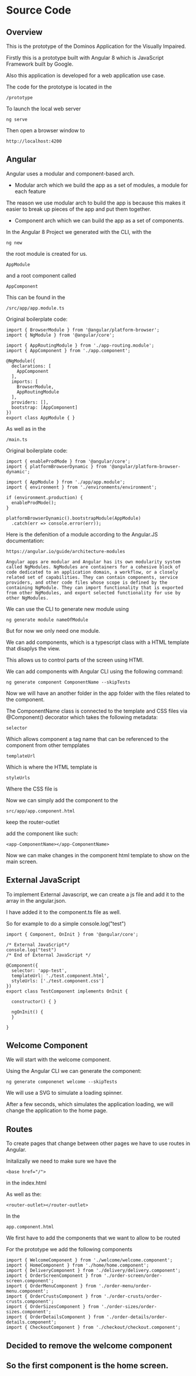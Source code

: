 # Source Code

## Overview

This is the prototype of the Dominos Application for the Visually Impaired.

Firstly this is a prototype built with Angular 8 which is JavaScript Framework built by Google.

Also this application is developed for a web application use case.

The code for the prototype is located in the 

	/prototype

To launch the local web server

	ng serve

Then open a browser window to 

	http://localhost:4200

## Angular

Angular uses a modular and component-based arch. 

- Modular arch which we build the app as a set of modules, a module for each feature

The reason we use modular arch to build the app is because this makes it easier to break up pieces of the app and put them together.

-  Component arch which we can build the app as a set of components.

In the Angular 8 Project we generated with the CLI, with the

	ng new

the root module is created for us.

	AppModule

and a root component called 

	AppComponent

This can be found in the

	/src/app/app.module.ts

Original boilerplate code:

	import { BrowserModule } from '@angular/platform-browser';
	import { NgModule } from '@angular/core';

	import { AppRoutingModule } from './app-routing.module';
	import { AppComponent } from './app.component';

	@NgModule({
	  declarations: [
	    AppComponent
	  ],
	  imports: [
	    BrowserModule,
	    AppRoutingModule
	  ],
	  providers: [],
	  bootstrap: [AppComponent]
	})
	export class AppModule { }

As well as in the 

	/main.ts

Original boilerplate code:

	import { enableProdMode } from '@angular/core';
	import { platformBrowserDynamic } from '@angular/platform-browser-dynamic';

	import { AppModule } from './app/app.module';
	import { environment } from './environments/environment';

	if (environment.production) {
	  enableProdMode();
	}

	platformBrowserDynamic().bootstrapModule(AppModule)
	  .catch(err => console.error(err));

Here is the defenition of a module according to the Angular.JS documentation:

	https://angular.io/guide/architecture-modules

	Angular apps are modular and Angular has its own modularity system called NgModules. NgModules are containers for a cohesive block of code dedicated to an application domain, a workflow, or a closely related set of capabilities. They can contain components, service providers, and other code files whose scope is defined by the containing NgModule. They can import functionality that is exported from other NgModules, and export selected functionality for use by other NgModules.

We can use the CLI to generate new module using

	ng generate module nameOfModule

But for now we only need one module.

We can add components, which is a typescript class with a HTML template that disaplys the view.

This allows us to control parts of the screen using HTMl.

We can add components with Angular CLI using the following command:

	ng generate component ComponentName --skipTests

Now we will have an another folder in the app folder with the files related to the component.

The ComponentName class is connected to the template and CSS files via @Component() decorator which takes the following metadata:

	selector

Which allows component a tag name that can be referenced to the component from other tempplates

	templateUrl

Which is where the HTML template is

	styleUrls

Where the CSS file is

Now we can simply add the component to the

	src/app/app.component.html

keep the router-outlet

add the component like such:

	<app-ComponentName></app-ComponentName>

Now we can make changes in the component html template to show on the main screen.

## External JavaScript

To implement External Javascript, we can create a js file and add it to the array in the angular.json.

I have added it to the component.ts file as well.

So for example to do a simple console.log("test")

	import { Component, OnInit } from '@angular/core';

	/* External JavaScript*/
	console.log("test")
	/* End of External JavaScript */

	@Component({
	  selector: 'app-test',
	  templateUrl: './test.component.html',
	  styleUrls: ['./test.component.css']
	})
	export class TestComponent implements OnInit {

	  constructor() { }

	  ngOnInit() {
	  }

	}

## Welcome Component

We will start with the welcome component.

Using the Angular CLI we can generate the component:

	ng generate componenet welcome --skipTests

We will use a SVG to simulate a loading spinner.

After a few seconds, which simulates the application loading, we will change the application to the home page.

## Routes

To create pages that change between other pages we have to use routes in Angular.

Initalizally we need to make sure we have the 

	<base href="/">

in the index.html

As well as the:

	<router-outlet></router-outlet>

In the

	app.component.html

We first have to add the components that we want to allow to be routed

For the prototype we add the following components

	import { WelcomeComponent } from './welcome/welcome.component';
	import { HomeComponent } from './home/home.component';
	import { DeliveryComponent } from './delivery/delivery.component';
	import { OrderScreenComponent } from './order-screen/order-screen.component';
	import { OrderMenuComponent } from './order-menu/order-menu.component';
	import { OrderCrustsComponent } from './order-crusts/order-crusts.component';
	import { OrderSizesComponent } from './order-sizes/order-sizes.component';
	import { OrderDetailsComponent } from './order-details/order-details.component';
	import { CheckoutComponent } from './checkout/checkout.component';

## Decided to remove the welcome component

## So the first component is the home screen.


